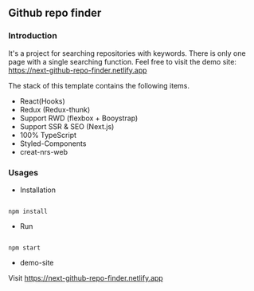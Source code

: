 ## Github repo finder

### Introduction
It's a project for searching repositories with keywords. There is only one page with a single searching function. Feel free to visit the demo site: https://next-github-repo-finder.netlify.app

The stack of this template contains the following items.
* React(Hooks)
* Redux (Redux-thunk)
* Support RWD (flexbox + Booystrap)
* Support SSR & SEO (Next.js)
* 100% TypeScript
* Styled-Components
* creat-nrs-web

### Usages

* Installation

```

npm install

```

* Run

```

npm start

```

* demo-site

Visit https://next-github-repo-finder.netlify.app

